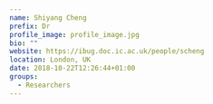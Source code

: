```yaml
---
name: Shiyang Cheng
prefix: Dr
profile_image: profile_image.jpg
bio: ""
website: https://ibug.doc.ic.ac.uk/people/scheng
location: London, UK
date: 2018-10-22T12:26:44+01:00
groups:
  - Researchers
---
```

